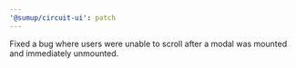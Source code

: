 ```yaml
---
'@sumup/circuit-ui': patch
---
```


Fixed a bug where users were unable to scroll after a modal was mounted and immediately unmounted.

